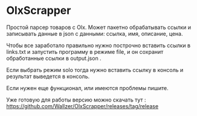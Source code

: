# OlxScrapper
Простой парсер товаров с Olx.
Может пакетно обрабатывать ссылки и записывать данные в json с данными: ссылка, имя, описание, цена. 

Чтобы все заработало правильно нужно построчно вставить ссылки в links.txt и запустить программу в режиме file, и он сохранит обработанные ссылки в output.json . 

Если выбрать режим solo тогда нужно вставить ссылку в консоль и результат выведется в консоль.

Если нужен еще функционал, или имеются проблемы пишите.

Уже готовую для работы версию можно скачать тут : https://github.com/Wallzer/OlxScrapper/releases/tag/release
